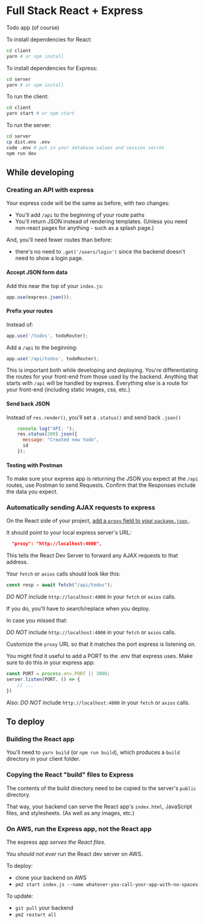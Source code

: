 # Full Stack React + Express

Todo app (of course)

To install dependencies for React:

```sh
cd client
yarn # or npm install
```

To install dependencies for Express:

```sh
cd server
yarn # or npm install
```

To run the client:

```sh
cd client
yarn start # or npm start
```

To run the server:

```sh
cd server
cp dist.env .env
code .env # put in your database values and session secret
npm run dev
```


## While developing

### Creating an API with express

Your express code will be the same as before, with two changes:

- You'll add `/api` to the beginning of your route paths
- You'll return JSON instead of rendering templates. (Unless you need non-react pages for anything - such as a splash page.)

And, you'll need fewer routes than before:

- there's no need to `.get('/users/login')` since the backend doesn't need to show a login page.

#### Accept JSON form data

Add this near the top of your `index.js`:

```js
app.use(express.json());
```

#### Prefix your routes

Instead of:

```js
app.use('/todos', todoRouter);
```

Add a `/api` to the beginning:

```js
app.use('/api/todos', todoRouter);
```

This is important both while developing and deploying. You're differentiating the routes for your front-end from those used by the backend. Anything that starts with `/api` will be handled by express. Everything else is a route for your front-end (including static images, css, etc.)

#### Send back JSON

Instead of `res.render()`, you'll set a `.status()` and send back `.json()`

```js
    console.log("API: ");
    res.status(200).json({
      message: "Created new todo",
      id
    });
```

#### Testing with Postman

To make sure your express app is returning the JSON you expect at the `/api` routes, use Postman to send Requests. Confirm that the Responses include the data you expect.

### Automatically sending AJAX requests to express

On the React side of your project, [add a `proxy` field to your `package.json` ](https://create-react-app.dev/docs/proxying-api-requests-in-development/).

It should point to your local express server's URL:

```json
  "proxy": "http://localhost:4000",
```

This tells the React Dev Server to forward any AJAX requests to that address.

Your `fetch` or `axios` calls should look like this:

```js
const resp = await fetch("/api/todos");
```

*DO NOT* include `http://localhost:4000` in your `fetch` or `axios` calls.

If you do, you'll have to search/replace when you deploy.

In case you missed that:

*DO NOT* include `http://localhost:4000` in your `fetch` or `axios` calls.

Customize the `proxy` URL so that it matches the port express is listening on. 

You might find it useful to add a PORT to the .env that express uses. Make sure to do this in your express app:

```js
const PORT = process.env.PORT || 3000;
server.listen(PORT, () => {
    // ...
})
```

Also: *DO NOT* include `http://localhost:4000` in your `fetch` or `axios` calls.


## To deploy

### Building the React app
You'll need to `yarn build` (or `npm run build`), which produces a `build` directory in your client folder.

### Copying the React "build" files to Express

The contents of the build directory need to be copied to the server's `public` directory.

That way, your backend can serve the React app's `index.html`, JavaScript files, and stylesheets. (As well as any images, etc.)

### On AWS, run the Express app, not the React app

The express app _serves the React files_. 

You *should not ever* run the React dev server on AWS.

To deploy:

- clone your backend on AWS
- `pm2 start index.js --name whatever-you-call-your-app-with-no-spaces`

To update:

- `git pull` your backend
- `pm2 restart all`


